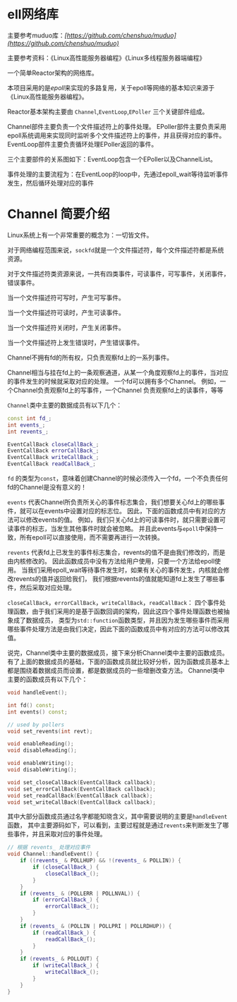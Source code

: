# ell网络库

主要参考muduo库：*[https://github.com/chenshuo/muduo](https://github.com/chenshuo/muduo)*

主要参考资料：《Linux高性能服务器编程》《Linux多线程服务器端编程》

一个简单Reactor架构的网络库。

本项目采用的是*epoll*来实现的多路复用，关于epoll等网络的基本知识来源于《Linux高性能服务器编程》。

Reactor基本架构主要由 `Channel`,`EventLoop`,`EPoller` 三个关键部件组成。

Channel部件主要负责一个文件描述符上的事件处理。 EPoller部件主要负责采用epoll系统调用来实现同时监听多个文件描述符上的事件，并且获得对应的事件。 EventLoop部件主要负责循环处理EPoller返回的事件。

三个主要部件的关系图如下：EventLoop包含一个EPoller以及ChannelList。

事件处理的主要流程为：在EventLoop的loop中，先通过epoll_wait等待监听事件发生，然后循环处理对应的事件


# Channel 简要介绍

Linux系统上有一个非常重要的概念为：一切皆文件。

对于网络编程范围来说，`sockfd`就是一个文件描述符，每个文件描述符都是系统资源。

对于文件描述符类资源来说，一共有四类事件，可读事件，可写事件，关闭事件，错误事件。

当一个文件描述符可写时，产生可写事件。

当一个文件描述符可读时，产生可读事件。

当一个文件描述符关闭时，产生关闭事件。

当一个文件描述符上发生错误时，产生错误事件。

Channel不拥有fd的所有权，只负责观察fd上的一系列事件。

Channel相当与挂在fd上的一条观察通道，从某一个角度观察fd上的事件，当对应的事件发生的时候就采取对应的处理。
一个fd可以拥有多个Channel。
例如，一个Channel负责观察fd上的写事件，一个Channel 负责观察fd上的读事件，等等

`Channel`类中主要的数据成员有以下几个：

```cpp
const int fd_;
int events_;
int revents_;

EventCallBack closeCallBack_;
EventCallBack errorCallBack_;
EventCallBack writeCallBack_;
EventCallBack readCallBack_;
```

`fd` 的类型为`const`，意味着创建Channel的时候必须传入一个fd，一个不负责任何fd的Channel是没有意义的！

`events` 代表Channel所负责所关心的事件标志集合，我们想要关心fd上的哪些事件，就可以在events中设置对应的标志位。
因此，下面的函数成员中有对应的方法可以修改events的值。
例如，我们只关心fd上的可读事件时，就只需要设置可读事件的标志，当发生其他事件时就会被忽略。
并且此events与`epoll`中保持一致，所有epoll可以直接使用，而不需要再进行一次转换。

`revents` 代表fd上已发生的事件标志集合，revents的值不是由我们修改的，而是由内核修改的。
因此函数成员中没有方法给用户使用，只要一个方法给epoll使用。
当我们采用epoll_wait等待事件发生时，如果有关心的事件发生，内核就会修改revents的值并返回给我们，
我们根据revents的值就能知道fd上发生了哪些事件，然后采取对应处理。

`closeCallBack`，`errorCallBack`，`writeCallBack`，`readCallBack`：
四个事件处理函数，由于我们采用的是基于函数回调的架构，因此这四个事件处理函数也被抽象成了数据成员，
类型为`std::function`函数类型，并且因为发生哪些事件而采用哪些事件处理方法是由我们决定，因此下面的函数成员中有对应的方法可以修改其值。

说完，Channel类中主要的数据成员，接下来分析Channel类中主要的函数成员。
有了上面的数据成员的基础，下面的函数成员就比较好分析，因为函数成员基本上都是围绕着数据成员而设置，都是数据成员的一些增删改查方法。
Channel类中主要的函数成员有以下几个：

```cpp
void handleEvent();

int fd() const;
int events() const;

// used by pollers
void set_revents(int revt);

void enableReading();
void disableReading();

void enableWriting();
void disableWriting();

void set_closeCallBack(EventCallBack callback);
void set_errorCallBack(EventCallBack callback);
void set_readCallBack(EventCallBack callback);
void set_writeCallBack(EventCallBack callback);
```

其中大部分函数成员通过名字都能知晓含义，其中需要说明的主要是`handleEvent`函数，
其中主要源码如下，可以看到，主要过程就是通过`revents`来判断发生了哪些事件，并且采取对应的事件处理。

```cpp
// 根据 revents_ 处理对应事件
void Channel::handleEvent() {
    if ((revents_ & POLLHUP) && !(revents_ & POLLIN)) {
        if (closeCallBack_) {
            closeCallBack_();
        }
    }
    if (revents_ & (POLLERR | POLLNVAL)) {
        if (errorCallBack_) {
            errorCallBack_();
        }
    }
    if (revents_ & (POLLIN | POLLPRI | POLLRDHUP)) {
        if (readCallBack_) {
            readCallBack_();
        }
    }
    if (revents_ & POLLOUT) {
        if (writeCallBack_) {
            writeCallBack_();
        }
    }
}
```
